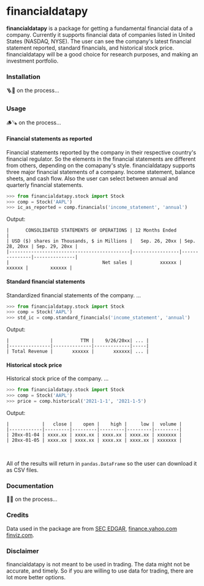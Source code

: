 # financialdatapy

**financialdatapy** is a package for getting a fundamental financial data of a company. Currently it supports financial data of companies listed in United States (NASDAQ, NYSE). The user can see the company's latest financial statement reported, standard financials, and historical stock price. financialdatapy will be a good choice for research purposes, and making an investment portfolio.

### Installation

🪜🔨 on the process...

### Usage

🪵🪚 on the process...

#### Financial statements as reported

Financial statements reported by the company in their respective country's financial regulator. So the elements in the financial statements are different from others, depending on the comapany's style. financialdatapy supports three major financial statements of a company. Income statement, balance sheets, and cash flow. Also the user can select between annual and quarterly financial statements.

```python
>>> from financialdatapy.stock import Stock
>>> comp = Stock('AAPL')
>>> ic_as_reported = comp.financials('income_statement', 'annual')
```

Output:

```
|      CONSOLIDATED STATEMENTS OF OPERATIONS | 12 Months Ended                                 |
| USD ($) shares in Thousands, $ in Millions |   Sep. 26, 20xx | Sep. 28, 20xx | Sep. 29, 20xx |
|--------------------------------------------|-----------------|---------------|---------------|
|                                  Net sales |          xxxxxx |        xxxxxx |        xxxxxx |

```

#### Standard financial statements

Standardized financial statements of the company. ...

```python
>>> from financialdatapy.stock import Stock
>>> comp = Stock('AAPL')
>>> std_ic = comp.standard_financials('income_statement', 'annual')
```

Output:

```
|               |          TTM |    9/26/20xx| ... |
|---------------|--------------|-------------|-----|
| Total Revenue |       xxxxxx |       xxxxxx| ... |
```



#### Historical stock price

Historical stock price of the company. ...

```python
>>> from financialdatapy.stock import Stock
>>> comp = Stock('AAPL')
>>> price = comp.historical('2021-1-1', '2021-1-5')
```

Output:

```
|            |   close |    open |    high |     low |  volume |
|------------|---------|---------|---------|---------|---------|
| 20xx-01-04 | xxxx.xx | xxxx.xx | xxxx.xx | xxxx.xx | xxxxxxx |
| 20xx-01-05 | xxxx.xx | xxxx.xx | xxxx.xx | xxxx.xx | xxxxxxx |
```

</br >

All of the results will return in `pandas.DataFrame` so the user can download it as CSV files.

### Documentation

🔩🔧 on the process...

### Credits

Data used in the package are from [SEC EDGAR](https://www.sec.gov/os/accessing-edgar-data), [finance.yahoo.com](https://finance.yahoo.com/) [finviz.com](https://finviz.com/). 

### Disclaimer

financialdatapy is not meant to be used in trading. The data might not be accurate, and timely. So if you are willing to use data for trading, there are lot more better options.

